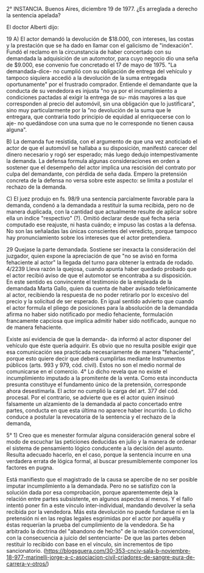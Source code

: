 2° INSTANCIA. Buenos Aires, diciembre 19 de 1977. ¿Es arreglada a derecho la sentencia apelada?

El doctor Alberti dijo:

19 A) El actor demandó la devolución de $18.000, con intereses, las costas y la prestación que se ha dado en llamar con el galicismo de "indexación". Fundó el reclamo en la circunstancia de haber concertado con su demandada la adquisición de un automotor, para cuyo negocio dio una seña de $9.000, ese convenio fue concretado el 17 de mayo de 1975. "La demandada-dice- no cumplió con su obligación de entrega del vehículo y tampoco siquiera accedió a la devolución de la suma entregada oportunamente" por el frustrado comprador. Entiende el demandante que la conducta de su vendedora es injusta "no ya por el incumplimiento a condiciones pactadas al exigir la entrega de su- más mayores a las que corresponden al precio del automóvil, sin una obligación que lo justificara", sino muy particularmente por la "no devolución de la suma que le entregara, que contraria todo principio de equidad al enriquecerse con lo aje- no quedándose con una suma que no le corresponde no tienen causa alguna".

B) La demanda fue resistida, con el argumento de que una vez anoticiado el actor de que el automóvil se hallaba a su disposición, manifestó carecer del dinero necesario y rogó ser esperado; más luego dedujo intempestivamente la demanda. La defensa formula algunas consideraciones en orden a sostener que el desempeño del actor implica una rescisión del contrato por culpa del demandante, con pérdida de seña dada. Empero la pretensión concreta de la defensa no versa sobre este aspecto: se limita a postular el rechazo de la demanda.

C) El juez produjo en fs. 98/9 una sentencia parcialmente favorable para la demanda, condenó a la demandada a restituir la suma recibida, pero no de manera duplicada, con la cantidad que actualmente resulte de aplicar sobre ella un índice "respectivo" (?). Omitió declarar desde qué fecha sería computado ese reajuste, ni hasta cuándo; e impuso las costas a la defensa. No son las señaladas las únicas conscientes del veredicto, porque tampoco hay pronunciamiento sobre los intereses que el actor pretendiera.

29 Quejase la parte demandada. Sostiene ser inexacta la consideración del juzgador, quien expone la apreciación de que "no se avisó en forma fehaciente al actor" la llegada del turno para obtener la entrada de rodado. 4/2239 Lleva razón la quejosa, cuando apunta haber quedado probado que el actor recibió aviso de que el automotor se encontraba a su disposición. En este sentido es convincente el testimonio de la empleada de la demandada Marta Gallo, quien da cuenta de haber avisado telefónicamente al actor, recibiendo la respuesta de no poder retirarlo por lo excesivo del precio y la solicitud de ser esperado. En igual sentido advierto que cuando el actor formula el pliego de posiciones para la absolución de la demandada afirma no haber sido notificado por medio fehaciente, formulación francamente capciosa que implica admitir haber sido notificado, aunque no de manera fehaciente.

Existe así evidencia de que la demanda-. da informó al actor disponer del vehículo que éste quería adquirir. Es obvio que no resulta posible exigir que esa comunicación sea practicada necesariamente de manera "fehaciente", porque esto quiere decir que deberá cumplirlas mediante Instrumentos públicos (arts. 993 y 979, cód. civil). Estos no son el medio normal de comunicarse en el comercio.
 4° Lo dicho revela que no existe el incumplimiento imputado a la promitente de la venta.
Como esta inconducta presunta constituye el fundamento único de la pretensión, corresponde ahora desestimarla. El actor no cumplió la carga del art. 377 del cód. procesal. Por el contrario, se advierte que es el actor quien insinuó falsamente un alzamiento de la demandada al pacto concertado entre partes, conducta en que esta última no aparece haber incurrido.
 Lo dicho conduce a postular la revocatoria de la sentencia y el rechazo de la demanda,

 5° 1) Creo que es menester formular alguna consideración general sobre el modo de escuchar las peticiones deducidas en julio y la manera de ordenar el sistema de pensamiento lógico conducente a la decisión del asunto. Resulta adecuado hacerlo, en el caso, porque la sentencia incurre en una verdadera errata de lógica formal, al buscar presumiblemente componer los factores en pugna.

Está manifiesto que el magistrado de la causa se apercibe de no ser posible imputar incumplimiento a la demandada. Pero no se satisfizo con la solución dada por esa comprobación, porque aparentemente deja la relación entre partes subsistente, en algunos aspectos al menos. Y el fallo intentó poner fin a este vínculo inter-individual, mandando devolver la seña recibida por la vendedora. Más esta devolución no puede fundarse ni en la pretensión ni en las reglas legales esgrimidas por el actor por aquélla y éstas requerían la prueba del cumplimiento de la vendedora. Se ha arbitrado la doctrina del "abandono de hecho" de la relación convencional, con la consecuencia a juicio del sentenciante- De que las partes deben restituir lo recibido con base en el vínculo, sin incrementos de tipo sancionatorio.
(https://blogsguera.com/30-353-cnciv-sala-b-noviembre-18-977-marinelli-jorge-a-c-asociacion-civil-criadores-de-sangre-pura-de-carrera-y-otros/)
